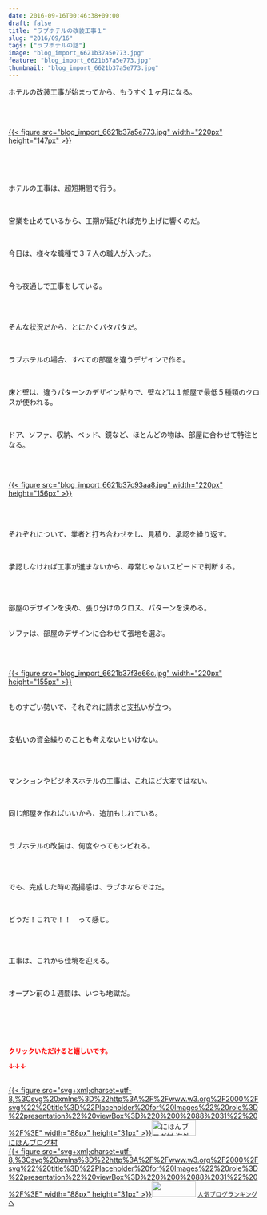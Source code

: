 ```yaml
---
date: 2016-09-16T00:46:38+09:00
draft: false
title: "ラブホテルの改装工事１"
slug: "2016/09/16"
tags: ["ラブホテルの話"]
image: "blog_import_6621b37a5e773.jpg"
feature: "blog_import_6621b37a5e773.jpg"
thumbnail: "blog_import_6621b37a5e773.jpg"
---
```

<p>ホテルの改装工事が始まってから、もうすぐ１ヶ月になる。</p><br/><p><br/><a href="blog_import_6621b37c0d3ce.jpg">{{< figure src="blog_import_6621b37a5e773.jpg" width="220px" height="147px" >}}</a> <br/></p><br/><p><br/></p><p>ホテルの工事は、超短期間で行う。</p><br/><p>営業を止めているから、工期が延びれば売り上げに響くのだ。</p><br/><p>今日は、様々な職種で３７人の職人が入った。</p><br/><p>今も夜通しで工事をしている。</p><br/><p><br/>そんな状況だから、とにかくバタバタだ。</p><br/><p>ラブホテルの場合、すべての部屋を違うデザインで作る。</p><br/><p>床と壁は、違うパターンのデザイン貼りで、壁などは１部屋で最低５種類のクロスが使われる。</p><br/><p>ドア、ソファ、収納、ベッド、鏡など、ほとんどの物は、部屋に合わせて特注となる。</p><br/><p><br/><a href="blog_import_6621b37de26d2.jpg">{{< figure src="blog_import_6621b37c93aa8.jpg" width="220px" height="156px" >}}</a> <br/></p><br/><p><br/>それぞれについて、業者と打ち合わせをし、見積り、承認を繰り返す。</p><br/><p>承認しなければ工事が進まないから、尋常じゃないスピードで判断する。</p><br/><p><br/>部屋のデザインを決め、張り分けのクロス、パターンを決める。</p><p><br/>ソファは、部屋のデザインに合わせて張地を選ぶ。</p><br/><p><br/><a href="blog_import_6621b380a6654.jpg">{{< figure src="blog_import_6621b37f3e66c.jpg" width="220px" height="155px" >}}</a> <br/></p><p><br/>ものすごい勢いで、それぞれに請求と支払いが立つ。</p><br/><p>支払いの資金繰りのことも考えないといけない。</p><br/><p><br/>マンションやビジネスホテルの工事は、これほど大変ではない。</p><br/><p>同じ部屋を作ればいいから、追加もしれている。</p><br/><p>ラブホテルの改装は、何度やってもシビれる。</p><br/><p><br/>でも、完成した時の高揚感は、ラブホならではだ。</p><br/><p>どうだ！これで！！　って感じ。</p><br/><p><br/>工事は、これから佳境を迎える。</p><br/><p>オープン前の１週間は、いつも地獄だ。</p><br/><br/><br/><br/><p><font color="#ff0000" size="2"><strong>クリックいただけると嬉しいです。<br/></strong></font></p><p><font color="#ff0000" size="2"><strong>↓↓↓</strong></font></p><p><br/><a href="ranking.html?p_cid=01260127" target="_blank">{{< figure src="svg+xml;charset=utf-8,%3Csvg%20xmlns%3D%22http%3A%2F%2Fwww.w3.org%2F2000%2Fsvg%22%20title%3D%22Placeholder%20for%20Images%22%20role%3D%22presentation%22%20viewBox%3D%220%200%2088%2031%22%20%2F%3E" width="88px" height="31px" >}}<noscript><img border="0" alt="にほんブログ村 海外生活ブログ バリ島情報へ" src="https://img-proxy.blog-video.jp/images?url=http%3A%2F%2Foverseas.blogmura.com%2Fbali%2Fimg%2Fbali88_31.gif" width="88" height="31"></noscript></a> <br/><a href="ranking.html?p_cid=01260127" target="_blank">にほんブログ村</a> <br/><a title="人気ブログランキングへ" href="link.php?1804582">{{< figure src="svg+xml;charset=utf-8,%3Csvg%20xmlns%3D%22http%3A%2F%2Fwww.w3.org%2F2000%2Fsvg%22%20title%3D%22Placeholder%20for%20Images%22%20role%3D%22presentation%22%20viewBox%3D%220%200%2088%2031%22%20%2F%3E" width="88px" height="31px" >}}<noscript><img border="0" src="https://blog.with2.net/img/banner/banner_22.gif" width="88" height="31"></noscript></a> <a style="FONT-SIZE: 12px" href="link.php?1804582">人気ブログランキングへ</a> </p>


